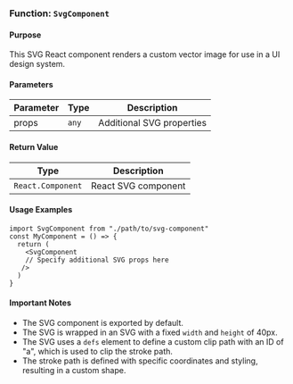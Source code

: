 ### Function: `SvgComponent`

#### Purpose

This SVG React component renders a custom vector image for use in a UI design system.

#### Parameters

| Parameter | Type | Description |
|---|---|---|
| props | `any` | Additional SVG properties |

#### Return Value

| Type | Description |
|---|---|
| `React.Component` | React SVG component |

#### Usage Examples

```
import SvgComponent from "./path/to/svg-component"
const MyComponent = () => {
  return (
    <SvgComponent
    // Specify additional SVG props here
   />
  )
}
```

#### Important Notes

- The SVG component is exported by default.
- The SVG is wrapped in an SVG with a fixed `width` and `height` of 40px.
- The SVG uses a `defs` element to define a custom clip path with an ID of "a", which is used to clip the stroke path.
- The stroke path is defined with specific coordinates and styling, resulting in a custom shape.